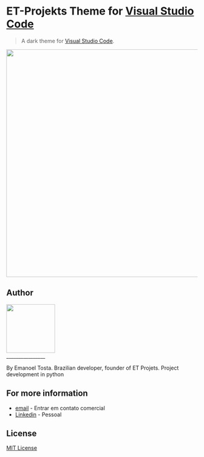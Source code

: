 # ET-Projekts Theme for [Visual Studio Code]((http://code.visualstudio.com))

> A dark theme for [Visual Studio Code](http://code.visualstudio.com).

<div align="center">
<img src="https://github.com/user-attachments/assets/30351854-0ac1-42fb-a602-ba87f915bac5" width="600px" />
</div>

## Author

<div align="left">
<img src="https://github.com/user-attachments/assets/6db6eead-3042-4982-bcca-18d286456089" width="128px" />
</div>________________

By Emanoel Tosta.
Brazilian developer, founder of ET Projets.
Project development in python

## For more information

* [email](mailto:contato@etprojekts.com.br) - Entrar em contato comercial
* [Linkedin](https://www.linkedin.com/in/emanoel-tosta-09233130b/) - Pessoal

## License

[MIT License](https://github.com/etprojekts/etprojektstheme/blob/main/LICENSE)
